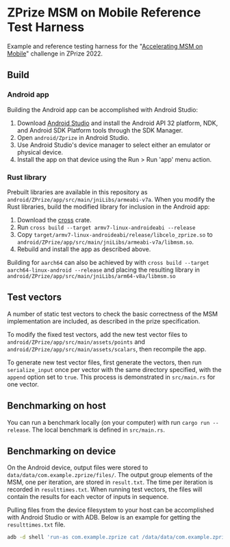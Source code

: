 # ZPrize MSM on Mobile Reference Test Harness

Example and reference testing harness for the "[Accelerating MSM on Mobile](https://www.zprize.io/prizes/accelerating-mobile-proving)" challenge in ZPrize 2022. 

## Build

### Android app

Building the Android app can be accomplished with Android Studio:
1. Download [Android Studio](https://developer.android.com/studio) and install the Android API 32 platform, NDK, and Android SDK Platform tools through the SDK Manager.
2. Open `android/Zprize` in Android Studio.
3. Use Android Studio's device manager to select either an emulator or physical device.
4. Install the app on that device using the Run > Run 'app' menu action.

### Rust library

Prebuilt libraries are available in this repository as `android/ZPrize/app/src/main/jniLibs/armeabi-v7a`.
When you modify the Rust libraries, build the modified library for inclusion in the Android app:
1. Download the [cross](https://github.com/cross-rs/cross) crate. 
2. Run `cross build --target armv7-linux-androideabi --release`
3. Copy `target/armv7-linux-androideabi/release/libcelo_zprize.so` to `android/ZPrize/app/src/main/jniLibs/armeabi-v7a/libmsm.so`.
4. Rebuild and install the app as described above.

Building for `aarch64` can also be achieved by with `cross build --target aarch64-linux-android
--release` and placing the resulting library in `android/ZPrize/app/src/main/jniLibs/arm64-v8a/libmsm.so`

## Test vectors

A number of static test vectors to check the basic correctness of the MSM implementation are
included, as described in the prize specification.

To modify the fixed test vectors, add the new test vector files to  `android/ZPrize/app/src/main/assets/points` and `android/ZPrize/app/src/main/assets/scalars`, then recompile the app. 

To generate new test vector files, first generate the vectors, then run `serialize_input` once per vector with the same directory specified, with the `append` option set to `true`. This process is demonstrated in `src/main.rs` for one vector. 

## Benchmarking on host

You can run a benchmark locally (on your computer) with run `cargo run --release`. The local
benchmark is defined in `src/main.rs`.

## Benchmarking on device

On the Android device, output files were stored to `data/data/com.example.zprize/files/`.
The output group elements of the MSM, one per iteration, are stored in `result.txt`.
The time per iteration is recorded in `resulttimes.txt`.
When running test vectors, the files will contain the results for each vector of inputs in sequence.

Pulling files from the device filesystem to your host can be accomplished with Android Studio or
with ADB. Below is an example for getting the `resulttimes.txt` file.

```bash
adb -d shell 'run-as com.example.zprize cat /data/data/com.example.zprize/files/resulttimes.txt' > resulttimes.txt
```

